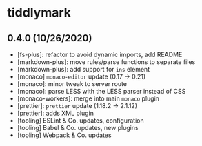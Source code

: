 # tiddlymark

## 0.4.0 (10/26/2020)

- [fs-plus]: refactor to avoid dynamic imports, add README
- [markdown-plus]: move rules/parse functions to separate files
- [markdown-plus]: add support for `ins` element
- [monaco] `monaco-editor` update (0.17 → 0.21)
- [monaco]: minor tweak to server route
- [monaco]: parse LESS with the LESS parser instead of CSS
- [monaco-workers]: merge into main `monaco` plugin
- [prettier]: `prettier` update (1.18.2 → 2.1.12)
- [prettier]: adds XML plugin
- [tooling] ESLint & Co. updates, configuration
- [tooling] Babel & Co. updates, new plugins
- [tooling] Webpack & Co. updates
